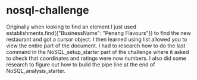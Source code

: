 # nosql-challenge
Originally when looking to find an element I just used establishments.find({"BusinessName": "Penang Flavours"}) to find the new restaurant and got a cursor object. I then learned using list allowed you to view the entire part of the document.
I had to research how to do the last command in the NoSQL_setup_starter part of the challenge where it asked to check that coordinates and ratings were now numbers.
I also did some research to figure out how to build the pipe line at the end of NoSQL_analysis_starter.
